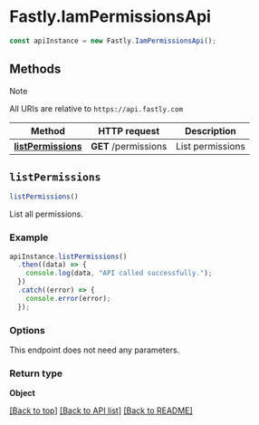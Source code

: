 # Fastly.IamPermissionsApi

```javascript
const apiInstance = new Fastly.IamPermissionsApi();
```
## Methods

> [!NOTE]
> All URIs are relative to `https://api.fastly.com`

Method | HTTP request | Description
------ | ------------ | -----------
[**listPermissions**](IamPermissionsApi.md#listPermissions) | **GET** /permissions | List permissions


## `listPermissions`

```javascript
listPermissions()
```

List all permissions.

### Example

```javascript
apiInstance.listPermissions()
  .then((data) => {
    console.log(data, "API called successfully.");
  })
  .catch((error) => {
    console.error(error);
  });
```

### Options

This endpoint does not need any parameters.

### Return type

**Object**


[[Back to top]](#) [[Back to API list]](../../README.md#endpoints)
[[Back to README]](../../README.md)
